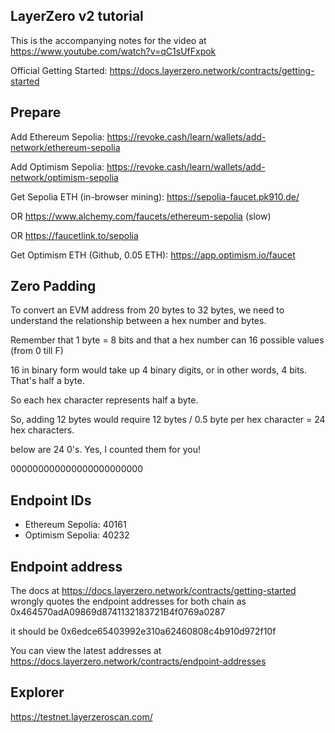 ## LayerZero v2 tutorial

This is the accompanying notes for the video at https://www.youtube.com/watch?v=qC1sUfFxpok

Official Getting Started: https://docs.layerzero.network/contracts/getting-started

## Prepare

Add Ethereum Sepolia: https://revoke.cash/learn/wallets/add-network/ethereum-sepolia

Add Optimism Sepolia: https://revoke.cash/learn/wallets/add-network/optimism-sepolia


Get Sepolia ETH (in-browser mining): https://sepolia-faucet.pk910.de/

OR https://www.alchemy.com/faucets/ethereum-sepolia (slow)

OR https://faucetlink.to/sepolia

Get Optimism ETH (Github, 0.05 ETH): https://app.optimism.io/faucet


## Zero Padding

To convert an EVM address from 20 bytes to 32 bytes, we need to understand the relationship between a hex number and bytes.

Remember that 1 byte = 8 bits and that a hex number can 16 possible values (from 0 till F)

16 in binary form would take up 4 binary digits, or in other words, 4 bits. That's half a byte.

So each hex character represents half a byte.

So, adding 12 bytes would require 12 bytes / 0.5 byte per hex character = 24 hex characters.

below are 24 0's. Yes, I counted them for you!

000000000000000000000000 

## Endpoint IDs

* Ethereum Sepolia: 40161
* Optimism Sepolia: 40232

## Endpoint address

The docs at https://docs.layerzero.network/contracts/getting-started wrongly quotes the endpoint addresses for both chain as 0x464570adA09869d8741132183721B4f0769a0287

it should be 0x6edce65403992e310a62460808c4b910d972f10f

You can view the latest addresses at https://docs.layerzero.network/contracts/endpoint-addresses

## Explorer

https://testnet.layerzeroscan.com/
